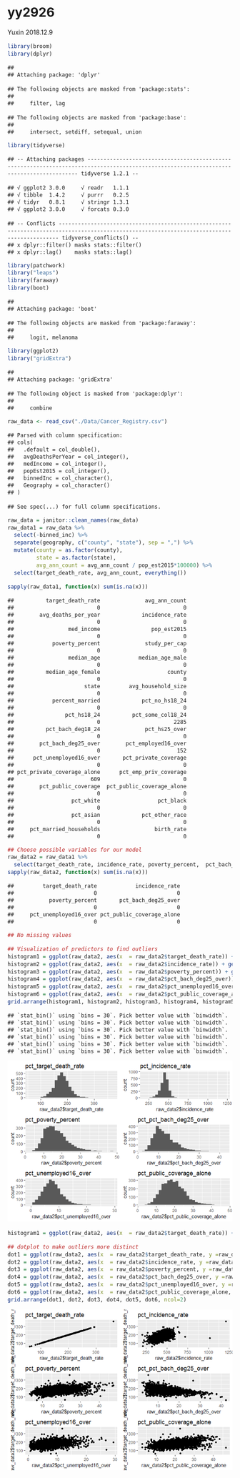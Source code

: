 yy2926
================
Yuxin
2018.12.9

``` r
library(broom)
library(dplyr)
```

    ## 
    ## Attaching package: 'dplyr'

    ## The following objects are masked from 'package:stats':
    ## 
    ##     filter, lag

    ## The following objects are masked from 'package:base':
    ## 
    ##     intersect, setdiff, setequal, union

``` r
library(tidyverse)
```

    ## -- Attaching packages ----------------------------------------------------------------------------------------------------------------------------------------- tidyverse 1.2.1 --

    ## √ ggplot2 3.0.0     √ readr   1.1.1
    ## √ tibble  1.4.2     √ purrr   0.2.5
    ## √ tidyr   0.8.1     √ stringr 1.3.1
    ## √ ggplot2 3.0.0     √ forcats 0.3.0

    ## -- Conflicts -------------------------------------------------------------------------------------------------------------------------------------------- tidyverse_conflicts() --
    ## x dplyr::filter() masks stats::filter()
    ## x dplyr::lag()    masks stats::lag()

``` r
library(patchwork)
library("leaps")
library(faraway)
library(boot)
```

    ## 
    ## Attaching package: 'boot'

    ## The following objects are masked from 'package:faraway':
    ## 
    ##     logit, melanoma

``` r
library(ggplot2)
library("gridExtra")
```

    ## 
    ## Attaching package: 'gridExtra'

    ## The following object is masked from 'package:dplyr':
    ## 
    ##     combine

``` r
raw_data <- read_csv("./Data/Cancer_Registry.csv")
```

    ## Parsed with column specification:
    ## cols(
    ##   .default = col_double(),
    ##   avgDeathsPerYear = col_integer(),
    ##   medIncome = col_integer(),
    ##   popEst2015 = col_integer(),
    ##   binnedInc = col_character(),
    ##   Geography = col_character()
    ## )

    ## See spec(...) for full column specifications.

``` r
raw_data = janitor::clean_names(raw_data)
raw_data1 = raw_data %>% 
  select(-binned_inc) %>% 
  separate(geography, c("county", "state"), sep = ",") %>% 
  mutate(county = as.factor(county), 
         state = as.factor(state),
         avg_ann_count = avg_ann_count / pop_est2015*100000) %>% 
  select(target_death_rate, avg_ann_count, everything())
```

``` r
sapply(raw_data1, function(x) sum(is.na(x)))
```

    ##          target_death_rate              avg_ann_count 
    ##                          0                          0 
    ##        avg_deaths_per_year             incidence_rate 
    ##                          0                          0 
    ##                 med_income                pop_est2015 
    ##                          0                          0 
    ##            poverty_percent              study_per_cap 
    ##                          0                          0 
    ##                 median_age            median_age_male 
    ##                          0                          0 
    ##          median_age_female                     county 
    ##                          0                          0 
    ##                      state         avg_household_size 
    ##                          0                          0 
    ##            percent_married             pct_no_hs18_24 
    ##                          0                          0 
    ##                pct_hs18_24          pct_some_col18_24 
    ##                          0                       2285 
    ##          pct_bach_deg18_24              pct_hs25_over 
    ##                          0                          0 
    ##        pct_bach_deg25_over        pct_employed16_over 
    ##                          0                        152 
    ##      pct_unemployed16_over       pct_private_coverage 
    ##                          0                          0 
    ## pct_private_coverage_alone      pct_emp_priv_coverage 
    ##                        609                          0 
    ##        pct_public_coverage  pct_public_coverage_alone 
    ##                          0                          0 
    ##                  pct_white                  pct_black 
    ##                          0                          0 
    ##                  pct_asian             pct_other_race 
    ##                          0                          0 
    ##     pct_married_households                 birth_rate 
    ##                          0                          0

``` r
## Choose possible variables for our model
raw_data2 = raw_data1 %>% 
  select(target_death_rate, incidence_rate, poverty_percent,  pct_bach_deg25_over, pct_unemployed16_over, pct_public_coverage_alone)
sapply(raw_data2, function(x) sum(is.na(x)))
```

    ##         target_death_rate            incidence_rate 
    ##                         0                         0 
    ##           poverty_percent       pct_bach_deg25_over 
    ##                         0                         0 
    ##     pct_unemployed16_over pct_public_coverage_alone 
    ##                         0                         0

``` r
## No missing values
```

``` r
## Visualization of predictors to find outliers
histogram1 = ggplot(raw_data2, aes(x  = raw_data2$target_death_rate)) + geom_histogram() + labs(title = "pct_target_death_rate")
histogram2 = ggplot(raw_data2, aes(x  = raw_data2$incidence_rate)) + geom_histogram() + labs(title = "pct_incidence_rate")
histogram3 = ggplot(raw_data2, aes(x  = raw_data2$poverty_percent)) + geom_histogram() + labs(title = "pct_poverty_percent")
histogram4 = ggplot(raw_data2, aes(x  = raw_data2$pct_bach_deg25_over)) + geom_histogram() + labs(title = "pct_pct_bach_deg25_over")
histogram5 = ggplot(raw_data2, aes(x  = raw_data2$pct_unemployed16_over)) + geom_histogram() + labs(title = "pct_unemployed16_over")
histogram6 = ggplot(raw_data2, aes(x  = raw_data2$pct_public_coverage_alone)) + geom_histogram() + labs(title = "pct_public_coverage_alone")
grid.arrange(histogram1, histogram2, histogram3, histogram4, histogram5,histogram6, ncol=2)
```

    ## `stat_bin()` using `bins = 30`. Pick better value with `binwidth`.
    ## `stat_bin()` using `bins = 30`. Pick better value with `binwidth`.
    ## `stat_bin()` using `bins = 30`. Pick better value with `binwidth`.
    ## `stat_bin()` using `bins = 30`. Pick better value with `binwidth`.
    ## `stat_bin()` using `bins = 30`. Pick better value with `binwidth`.
    ## `stat_bin()` using `bins = 30`. Pick better value with `binwidth`.

![](yy2926_files/figure-markdown_github/unnamed-chunk-5-1.png)

``` r
histogram1 = ggplot(raw_data2, aes(x  = raw_data2$target_death_rate)) + geom_point() + labs(title = "pct_target_death_rate")
```

``` r
## dotplot to make outliers more distinct
dot1 = ggplot(raw_data2, aes(x  = raw_data2$target_death_rate, y =raw_data2$target_death_rate)) + geom_point() + labs(title = "pct_target_death_rate")
dot2 = ggplot(raw_data2, aes(x  = raw_data2$incidence_rate, y =raw_data2$target_death_rate)) + geom_point() + labs(title = "pct_incidence_rate")
dot3 = ggplot(raw_data2, aes(x  = raw_data2$poverty_percent, y =raw_data2$target_death_rate)) + geom_point() + labs(title = "pct_poverty_percent")
dot4 = ggplot(raw_data2, aes(x  = raw_data2$pct_bach_deg25_over, y =raw_data2$target_death_rate)) + geom_point() + labs(title = "pct_pct_bach_deg25_over")
dot5 = ggplot(raw_data2, aes(x  = raw_data2$pct_unemployed16_over, y =raw_data2$target_death_rate)) + geom_point() + labs(title = "pct_unemployed16_over")
dot6 = ggplot(raw_data2, aes(x  = raw_data2$pct_public_coverage_alone, y =raw_data2$target_death_rate)) + geom_point() + labs(title = "pct_public_coverage_alone")
grid.arrange(dot1, dot2, dot3, dot4, dot5, dot6, ncol=2)
```

![](yy2926_files/figure-markdown_github/unnamed-chunk-6-1.png)
